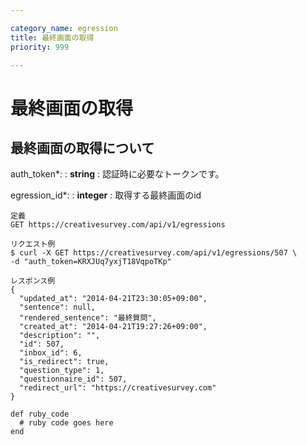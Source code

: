 ```yaml
---

category_name: egression
title: 最終画面の取得
priority: 999

---
```


# 最終画面の取得

## 最終画面の取得について

auth_token*:
: __string__
: 認証時に必要なトークンです。

egression_id*:
: __integer__
: 取得する最終画面のid

~~~
定義
GET https://creativesurvey.com/api/v1/egressions

リクエスト例
$ curl -X GET https://creativesurvey.com/api/v1/egressions/507 \
-d "auth_token=KRXJUq7yxjT18VqpoTKp"

レスポンス例
{
  "updated_at": "2014-04-21T23:30:05+09:00",
  "sentence": null,
  "rendered_sentence": "最終質問",
  "created_at": "2014-04-21T19:27:26+09:00",
  "description": "",
  "id": 507,
  "inbox_id": 6,
  "is_redirect": true,
  "question_type": 1,
  "questionnaire_id": 507,
  "redirect_url": "https://creativesurvey.com"
}
~~~

~~~
def ruby_code
  # ruby code goes here
end
~~~
